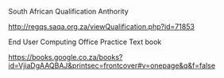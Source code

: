 South African Qualification Anthority

http://regqs.saqa.org.za/viewQualification.php?id=71853  

End User Computing Office Practice Text book

https://books.google.co.za/books?id=VjiaDgAAQBAJ&printsec=frontcover#v=onepage&q&f=false

